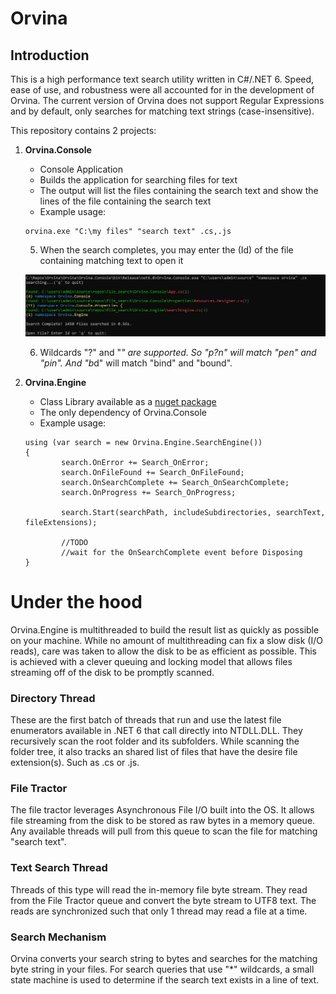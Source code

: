 # Orvina

## Introduction

This is a high performance text search utility written in C#/.NET 6. Speed, ease of use, and robustness were all accounted for in the development of Orvina. The current version of Orvina does not support Regular Expressions and by default, only searches for matching text strings (case-insensitive). 

This repository contains 2 projects: 

1. **Orvina.Console**
    - Console Application
    - Builds the application for searching files for text
    - The output will list the files containing the search text and show the lines of the file containing the search text 
    - Example usage:
    
    ```
    orvina.exe "C:\my files" "search text" .cs,.js
    ```
    5. When the search completes, you may enter the (Id) of the file containing matching text to open it 
    
    ![orvina_finished.png](/orvina_finished.png)

    6. Wildcards "?" and "*" are supported. So "p?n" will match "pen" and "pin". And "b*d" will match "bind" and "bound".

2. **Orvina.Engine**
    - Class Library available as a [nuget package](https://www.nuget.org/packages/Orvina.Engine)
    - The only dependency of Orvina.Console
    - Example usage:
    ```
    using (var search = new Orvina.Engine.SearchEngine())
    {
            search.OnError += Search_OnError;
            search.OnFileFound += Search_OnFileFound;
            search.OnSearchComplete += Search_OnSearchComplete;
            search.OnProgress += Search_OnProgress;

            search.Start(searchPath, includeSubdirectories, searchText, fileExtensions);
            
            //TODO
            //wait for the OnSearchComplete event before Disposing
    }
    ```
    
# Under the hood

Orvina.Engine is multithreaded to build the result list as quickly as possible on your machine. While no amount of multithreading can fix a slow disk (I/O reads), care was taken to allow the disk to be as efficient as possible. This is achieved with a clever queuing and locking model that allows files streaming off of the disk to be promptly scanned.

### Directory Thread

These are the first batch of threads that run and use the latest file enumerators available in .NET 6 that call directly into NTDLL.DLL. They recursively scan the root folder and its subfolders. While scanning the folder tree, it also tracks an shared list of files that have the desire file extension(s). Such as .cs or .js.

### File Tractor

The file tractor leverages Asynchronous File I/O built into the OS. It allows file streaming from the disk to be stored as raw bytes in a memory queue. Any available threads will pull from this queue to scan the file for matching "search text".

### Text Search Thread

Threads of this type will read the in-memory file byte stream. They read from the File Tractor queue and convert the byte stream to UTF8 text. The reads are synchronized such that only 1 thread may read a file at a time. 

### Search Mechanism

Orvina converts your search string to bytes and searches for the matching byte string in your files. For search queries that use "*" wildcards, a small state machine is used to determine if the search text exists in a line of text.  
